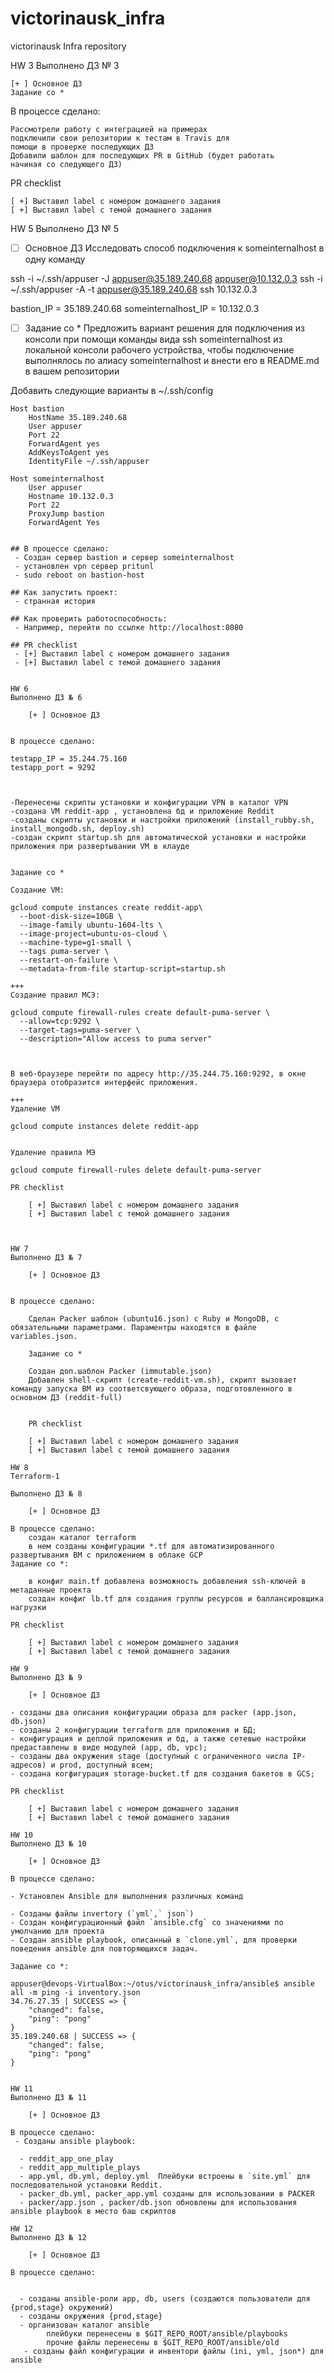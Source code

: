 # victorinausk_infra
victorinausk Infra repository

HW 3
Выполнено ДЗ № 3

    [+ ] Основное ДЗ
    Задание со *

В процессе сделано:

    Рассмотрели работу с интеграцией на примерах
    подключили свои репозитории к тестам в Travis для
    помощи в проверке последующих ДЗ
    Добавили шаблон для последующих PR в GitHub (будет работать
    начиная со следующего ДЗ)

PR checklist

    [ +] Выставил label с номером домашнего задания
    [ +] Выставил label с темой домашнего задания

HW 5
Выполнено ДЗ № 5
- [ ] Основное ДЗ
Исследовать способ подключения к someinternalhost в одну
команду

ssh -i ~/.ssh/appuser -J appuser@35.189.240.68 appuser@10.132.0.3
ssh -i ~/.ssh/appuser -A -t appuser@35.189.240.68 ssh 10.132.0.3

bastion_IP = 35.189.240.68
someinternalhost_IP = 10.132.0.3

 - [ ] Задание со *
Предложить вариант решения для подключения из консоли при
помощи команды вида ssh someinternalhost из локальной
консоли рабочего устройства, чтобы подключение выполнялось по
алиасу someinternalhost и внести его в README.md в вашем репозитории

Добавить следующие варианты в ~/.ssh/config

```
Host bastion
    HostName 35.189.240.68
    User appuser
    Port 22
    ForwardAgent yes
    AddKeysToAgent yes
    IdentityFile ~/.ssh/appuser

Host someinternalhost
    User appuser
    Hostname 10.132.0.3
    Port 22
    ProxyJump bastion
    ForwardAgent Yes


## В процессе сделано:
 - Создан сервер bastion и сервер someinternalhost
 - установлен vpn сервер pritunl
 - sudo reboot on bastion-host

## Как запустить проект:
 - странная история

## Как проверить работоспособность:
 - Например, перейти по ссылке http://localhost:8080

## PR checklist
 - [+] Выставил label с номером домашнего задания
 - [+] Выставил label с темой домашнего задания


HW 6
Выполнено ДЗ № 6

    [+ ] Основное ДЗ


В процессе сделано:

testapp_IP = 35.244.75.160
testapp_port = 9292



-Перенесены скрипты установки и конфигурации VPN в каталог VPN
-создана VM reddit-app , установлена бд и приложение Reddit
-созданы скрипты установки и настройки приложений (install_rubby.sh, install_mongodb.sh, deploy.sh)
-создан скрипт startup.sh для автоматической установки и настройки приложения при развертывании VM в клауде


Задание со *

Создание VM:

gcloud compute instances create reddit-app\
  --boot-disk-size=10GB \
  --image-family ubuntu-1604-lts \
  --image-project=ubuntu-os-cloud \
  --machine-type=g1-small \
  --tags puma-server \
  --restart-on-failure \
  --metadata-from-file startup-script=startup.sh

+++
Создание правил МСЭ:

gcloud compute firewall-rules create default-puma-server \
  --allow=tcp:9292 \
  --target-tags=puma-server \
  --description="Allow access to puma server"



В веб-браузере перейти по адресу http://35.244.75.160:9292, в окне браузера отобразится интерфейс приложения.

+++
Удаление VM

gcloud compute instances delete reddit-app


Удаление правила МЭ

gcloud compute firewall-rules delete default-puma-server

PR checklist

    [ +] Выставил label с номером домашнего задания
    [ +] Выставил label с темой домашнего задания



HW 7
Выполнено ДЗ № 7

    [+ ] Основное ДЗ


В процессе сделано:

    Сделан Packer шаблон (ubuntu16.json) с Ruby и MongoDB, c обязательными параметрами. Параментры находятся в файле variables.json.

    Задание со *

    Создан доп.шаблон Packer (immutable.json)
    Добавлен shell-cкрипт (create-reddit-vm.sh), скрипт вызовает команду запуска ВМ из соответсвующего образа, подготовленного в основном ДЗ (reddit-full)


    PR checklist

    [ +] Выставил label с номером домашнего задания
    [ +] Выставил label с темой домашнего задания

HW 8
Terraform-1

Выполнено ДЗ № 8

    [+ ] Основное ДЗ

В процессе сделано:
    создан каталог terraform
    в нем созданы конфигурации *.tf для автоматизированного развертывания ВМ с приложением в облаке GCP
Задание со *:

    в конфиг main.tf добавлена возможность добавления ssh-ключей в метаданные проекта
    создан конфиг lb.tf для создания группы ресурсов и баллансировщика нагрузки

PR checklist

    [ +] Выставил label с номером домашнего задания
    [ +] Выставил label с темой домашнего задания

HW 9
Выполнено ДЗ № 9

    [+ ] Основное ДЗ

- созданы два описания конфигурации образа для packer (app.json, db.json)
- созданы 2 конфигурации terraform для приложения и БД;
- конфигурация и деплой приложения и бд, а также сетевые настройки предаставлены в виде модулей (app, db, vpc);
- созданы два окружения stage (доступный с ограниченного числа IP-адресов) и prod, доступный всем;
- создана когфигурация storage-bucket.tf для создания бакетов в GCS;

PR checklist

    [ +] Выставил label с номером домашнего задания
    [ +] Выставил label с темой домашнего задания

HW 10
Выполнено ДЗ № 10

    [+ ] Основное ДЗ

В процессе сделано:

- Установлен Ansible для выполнения различных команд

- Созданы файлы invertory (`yml`,` json`)
- Создан конфигурационный файл `ansible.cfg` со значениями по умолчанию для проекта
- Создан ansible playbook, описанный в `clone.yml`, для проверки поведения ansible для повторяющихся задач.

Задание со *:

appuser@devops-VirtualBox:~/otus/victorinausk_infra/ansible$ ansible all -m ping -i inventory.json
34.76.27.35 | SUCCESS => {
    "changed": false,
    "ping": "pong"
}
35.189.240.68 | SUCCESS => {
    "changed": false,
    "ping": "pong"
}


HW 11
Выполнено ДЗ № 11

    [+ ] Основное ДЗ

В процессе сделано:
 - Созданы ansible playbook:

  - reddit_app_one_play
  - reddit_app_multiple_plays
  - app.yml, db.yml, deploy.yml  Плейбуки встроены в `site.yml` для последовательной установки Reddit.
  - packer_db.yml, packer_app.yml созданы для использовании в PACKER
  - packer/app.json , packer/db.json обновлены для использования ansible playbook в место баш скриптов

HW 12
Выполнено ДЗ № 12

    [+ ] Основное ДЗ

В процессе сделано:


  - созданы ansible-роли app, db, users (создаются пользователи для {prod,stage} окружений)
  - созданы окружения {prod,stage}
  - организован каталог ansible
        плейбуки перенесены в $GIT_REPO_ROOT/ansible/playbooks
        прочие файлы перенесены в $GIT_REPO_ROOT/ansible/old
   - созданы файл конфигурации и инвентори файлы (ini, yml, json*) для ansible
